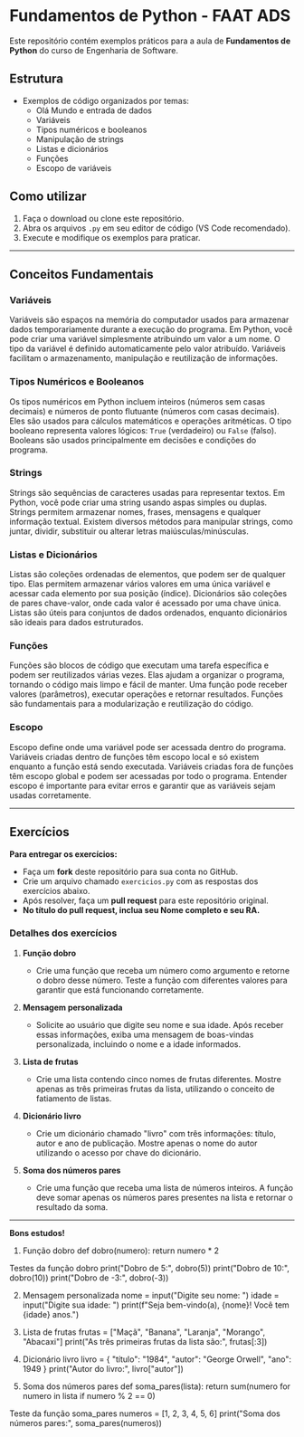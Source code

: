 # Fundamentos de Python - FAAT ADS 

Este repositório contém exemplos práticos para a aula de **Fundamentos de Python** do curso de Engenharia de Software.

## Estrutura

- Exemplos de código organizados por temas:
  - Olá Mundo e entrada de dados
  - Variáveis
  - Tipos numéricos e booleanos
  - Manipulação de strings
  - Listas e dicionários
  - Funções
  - Escopo de variáveis

## Como utilizar

1. Faça o download ou clone este repositório.
2. Abra os arquivos `.py` em seu editor de código (VS Code recomendado).
3. Execute e modifique os exemplos para praticar.

---

## Conceitos Fundamentais

### Variáveis
Variáveis são espaços na memória do computador usados para armazenar dados temporariamente durante a execução do programa. Em Python, você pode criar uma variável simplesmente atribuindo um valor a um nome. O tipo da variável é definido automaticamente pelo valor atribuído. Variáveis facilitam o armazenamento, manipulação e reutilização de informações.

### Tipos Numéricos e Booleanos
Os tipos numéricos em Python incluem inteiros (números sem casas decimais) e números de ponto flutuante (números com casas decimais). Eles são usados para cálculos matemáticos e operações aritméticas. O tipo booleano representa valores lógicos: `True` (verdadeiro) ou `False` (falso). Booleans são usados principalmente em decisões e condições do programa.

### Strings
Strings são sequências de caracteres usadas para representar textos. Em Python, você pode criar uma string usando aspas simples ou duplas. Strings permitem armazenar nomes, frases, mensagens e qualquer informação textual. Existem diversos métodos para manipular strings, como juntar, dividir, substituir ou alterar letras maiúsculas/minúsculas.

### Listas e Dicionários
Listas são coleções ordenadas de elementos, que podem ser de qualquer tipo. Elas permitem armazenar vários valores em uma única variável e acessar cada elemento por sua posição (índice). Dicionários são coleções de pares chave-valor, onde cada valor é acessado por uma chave única. Listas são úteis para conjuntos de dados ordenados, enquanto dicionários são ideais para dados estruturados.

### Funções
Funções são blocos de código que executam uma tarefa específica e podem ser reutilizados várias vezes. Elas ajudam a organizar o programa, tornando o código mais limpo e fácil de manter. Uma função pode receber valores (parâmetros), executar operações e retornar resultados. Funções são fundamentais para a modularização e reutilização do código.

### Escopo
Escopo define onde uma variável pode ser acessada dentro do programa. Variáveis criadas dentro de funções têm escopo local e só existem enquanto a função está sendo executada. Variáveis criadas fora de funções têm escopo global e podem ser acessadas por todo o programa. Entender escopo é importante para evitar erros e garantir que as variáveis sejam usadas corretamente.

---

## Exercícios

**Para entregar os exercícios:**
- Faça um **fork** deste repositório para sua conta no GitHub.
- Crie um arquivo chamado `exercicios.py` com as respostas dos exercícios abaixo.
- Após resolver, faça um **pull request** para este repositório original.
- **No título do pull request, inclua seu Nome completo e seu RA.**

### Detalhes dos exercícios

1. **Função dobro**
   - Crie uma função que receba um número como argumento e retorne o dobro desse número. Teste a função com diferentes valores para garantir que está funcionando corretamente.

2. **Mensagem personalizada**
   - Solicite ao usuário que digite seu nome e sua idade. Após receber essas informações, exiba uma mensagem de boas-vindas personalizada, incluindo o nome e a idade informados.

3. **Lista de frutas**
   - Crie uma lista contendo cinco nomes de frutas diferentes. Mostre apenas as três primeiras frutas da lista, utilizando o conceito de fatiamento de listas.

4. **Dicionário livro**
   - Crie um dicionário chamado "livro" com três informações: título, autor e ano de publicação. Mostre apenas o nome do autor utilizando o acesso por chave do dicionário.

5. **Soma dos números pares**
   - Crie uma função que receba uma lista de números inteiros. A função deve somar apenas os números pares presentes na lista e retornar o resultado da soma.

---

**Bons estudos!**



1. Função dobro
def dobro(numero): return numero * 2

Testes da função dobro
print("Dobro de 5:", dobro(5)) print("Dobro de 10:", dobro(10)) print("Dobro de -3:", dobro(-3))

2. Mensagem personalizada
nome = input("Digite seu nome: ") idade = input("Digite sua idade: ") print(f"Seja bem-vindo(a), {nome}! Você tem {idade} anos.")

3. Lista de frutas
frutas = ["Maçã", "Banana", "Laranja", "Morango", "Abacaxi"] print("As três primeiras frutas da lista são:", frutas[:3])

4. Dicionário livro
livro = { "título": "1984", "autor": "George Orwell", "ano": 1949 } print("Autor do livro:", livro["autor"])

5. Soma dos números pares
def soma_pares(lista): return sum(numero for numero in lista if numero % 2 == 0)

Teste da função soma_pares
numeros = [1, 2, 3, 4, 5, 6] print("Soma dos números pares:", soma_pares(numeros))
